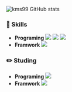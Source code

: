![kms99 GitHub stats](https://github-readme-stats.vercel.app/api?username=kms99&show_icons=true&theme=radical)

### :closed_book: Skills
- **Programing** <img src="https://img.shields.io/badge/html5-E34F26?style=for-the-badge&logo=html5&logoColor=white"> <img src="https://img.shields.io/badge/css3-1572B6?style=for-the-badge&logo=css3&logoColor=white"> <img src="https://img.shields.io/badge/javascript-F7DF1E?style=for-the-badge&logo=javascript&logoColor=white">
- **Framwork** <img src="https://img.shields.io/badge/react-61DAFB?style=for-the-badge&logo=react&logoColor=white">


### :pencil2: Studing
- **Programing** <img src="https://img.shields.io/badge/typescript-3178C6?style=for-the-badge&logo=typescript&logoColor=white"> 
- **Framwork** <img src="https://img.shields.io/badge/nextdotjs-000000?style=for-the-badge&logo=nextdotjs&logoColor=white"> 
